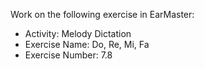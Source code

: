 Work on the following exercise in EarMaster:
- Activity: Melody Dictation
- Exercise Name: Do, Re, Mi, Fa
- Exercise Number: 7.8
